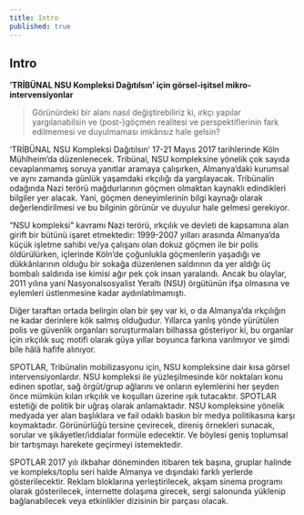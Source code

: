 ```yaml
---
title: Intro
published: true
---
```


## Intro

**’TRİBÜNAL NSU Kompleksi Dağıtılsın’ için görsel-işitsel mikro-intervensiyonlar**

> Görünürdeki bir alanı nasıl değiştirebiliriz ki, ırkçı yapılar yargılanabilsin ve (post-)göçmen realitesi ve perspektiflerinin fark edilmemesi ve duyulmaması imkânsız hale gelsin?  
    
‘TRİBÜNAL NSU Kompleksi Dağıtılsın’ 17-21 Mayıs 2017 tarihlerinde Köln Mühlheim’da düzenlenecek. Tribünal, NSU kompleksine yönelik çok sayıda cevaplanmamış soruya yanıtlar aramaya çalışırken, Almanya’daki kurumsal ve aynı zamanda günlük yaşamdaki ırkçılığı da yargılayacak. Tribünalin odağında Nazi terörü mağdurlarının göçmen olmaktan kaynaklı edindikleri bilgiler yer alacak. Yani, göçmen deneyimlerinin bilgi kaynağı olarak değerlendirilmesi ve bu bilginin görünür ve duyulur hale gelmesi gerekiyor.   
  
“NSU kompleksi“ kavramı Nazi terörü, ırkçılık ve devleti de kapsamına alan girift bir bütünü işaret etmektedir: 1999-2007 yılları arasında Almanya’da küçük işletme sahibi ve/ya çalışanı olan dokuz göçmen ile bir polis öldürülürken, içlerinde Köln’de çoğunlukla göçmenlerin yaşadığı ve dükkânlarının olduğu bir sokağa düzenlenen saldırının da yer aldığı üç bombalı saldırıda ise kimisi ağır pek çok insan yaralandı. Ancak bu olaylar, 2011 yılına yani Nasyonalsosyalist Yeraltı (NSU) örgütünün ifşa olmasına ve eylemleri üstlenmesine kadar aydınlatılmamıştı.  
  
Diğer taraftan ortada belirgin olan bir şey var ki, o da Almanya’da ırkçılığın ne kadar derinlere kök salmış olduğudur. Yıllarca yanlış yönde yürütülen polis ve güvenlik organları soruşturmaları bilhassa gösteriyor ki, bu organlar için ırkçılık suç motifi olarak güya yıllar boyunca farkına varılmıyor ve şimdi bile hâlâ hafife alınıyor.   
  
SPOTLAR, Tribünalin mobilizasyonu için, NSU kompleksine dair kısa görsel intervensiyonlardır. NSU kompleksi ile yüzleşilmesinde kör noktaları konu edinen spotlar, sağ örgüt/grup ağlarını ve onların eylemlerini her şeyden önce mümkün kılan ırkçılık ve koşulları üzerine ışık tutacaktır. SPOTLAR estetiği de politik bir uğraş olarak anlamaktadır. NSU kompleksine yönelik medyada yer alan başlıklara ve fail odaklı baskın bir medya politikasına karşı koymaktadır. Görünürlüğü tersine çevirecek, direniş örnekleri sunacak, sorular ve şikâyetler/iddialar formüle edecektir. Ve böylesi geniş toplumsal bir tartışmayı harekete geçirmeyi istemektedir.  
  
SPOTLAR 2017 yılı ilkbahar döneminden itibaren tek başına, gruplar halinde ve kompleks/toplu seri halde Almanya ve dışındaki farklı yerlerde gösterilecektir. Reklam bloklarına yerleştirilecek, akşam sinema programı olarak gösterilecek, internette dolaşıma girecek, sergi salonunda yüklenip bağlanabilecek veya etkinlikler dizisinin bir parçası olacak.
